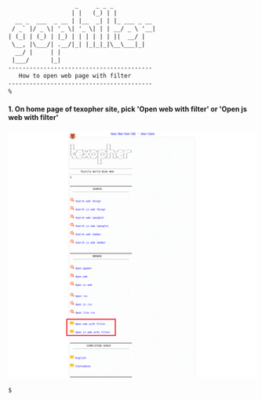 ```
                   _     _ _ _            
                  | |   (_) | |           
  __ _  ___  _ __ | |__  _| | |_ ___ _ __ 
 / _` |/ _ \| '_ \| '_ \| | | __/ _ \ '__|
| (_| | (_) | |_) | | | | | | ||  __/ |   
 \__, |\___/| .__/|_| |_|_|_|\__\___|_|   
  __/ |     | |                           
 |___/      |_|                           
-----------------------------------------
   How to open web page with filter
-----------------------------------------
%
```

#### 1. On home page of texopher site, pick 'Open web with filter' or 'Open js web with filter'

![](https://github.com/texopher/gophilter/blob/main/help/open-web-with-filter/screenshot-1.png?raw=true)

```
$
```

